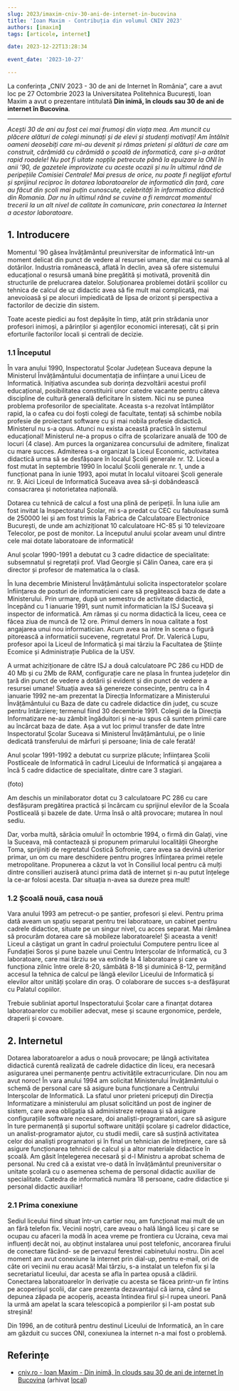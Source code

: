 ```yaml
---
slug: 2023/imaxim-cniv-30-ani-de-internet-in-bucovina
title: 'Ioan Maxim - Contribuția din volumul CNIV 2023'
authors: [imaxim]
tags: [articole, internet]

date: 2023-12-22T13:28:34

event_date: '2023-10-27'

---
```


La conferința „CNIV 2023 - 30 de ani de Internet în România”,
care a avut loc pe 27 Octombrie 2023 la Universitatea Politehnica
București, Ioan Maxim a avut o prezentare intitulată
**Din inimă, în clouds sau 30 de ani de internet în Bucovina**.

<!-- truncate -->

---

_Acești 30 de ani au fost cei mai frumoși din viața mea. Am muncit cu plăcere alături de colegi minunați și de elevi și studenți motivați! Am întâlnit oameni deosebiți care mi-au devenit și rămas prieteni și alături de care am construit, cărămidă cu cărămidă o școală de informatică, care și-a arătat rapid roadele! Nu pot fi uitate nopțile petrecute până la epuizare la ONI în anii ’90, de gazetele improvizate cu aceste ocazii și nu în ultimul rând de peripețiile Comisiei Centrale! Mai presus de orice, nu poate fi neglijat efortul și sprijinul reciproc în dotarea laboratoarelor de informatică din țară, care au făcut din școli mai puțin cunoscute, celebrități în informatica didactică din Romania. Dar nu în ultimul rând se cuvine a fi remarcat momentul trecerii la un alt nivel de calitate în comunicare, prin conectarea la Internet a acestor laboratoare._

## 1. Introducere

Momentul ’90 găsea învățământul preuniversitar de informatică într-un moment delicat din punct de vedere al resursei umane, dar mai cu seamă al dotărilor. Industria românească, aflată în declin, avea să ofere sistemului educațional o resursă umană bine pregătită și motivată, provenită din structurile de prelucrarea datelor. Soluționarea problemei dotării școlilor cu tehnica de calcul de uz didactic avea să fie mult mai complicată, mai anevoioasă și pe alocuri impiedicată de lipsa de orizont și perspectiva a factorilor de decizie din sistem.

Toate aceste piedici au fost depășite în timp, atât prin strădania unor profesori inimoși, a părinților și agenților economici interesați, cât și prin eforturile factorilor locali și centrali de decizie.

### 1.1 Începutul

În vara anului 1990, Inspectoratul Școlar Județean Suceava depune la Ministerul Învățământului documentația de inființare a unui Liceu de Informatică. Inițiativa ascundea sub dorința dezvoltării acestui profil educațional, posibilitatea constituirii unor catedre vacante pentru câteva discipline de cultură generală deficitare în sistem. Nici nu se punea problema profesorilor de specialitate. Aceasta s-a rezolvat întâmplător rapid, la o cafea cu doi foști colegi de facultate, tentați să schimbe nobila profesie de proiectant software cu și mai nobila profesie didactică. Ministerul nu s-a opus. Atunci nu exista această practică în sistemul educațional! Ministerul ne-a propus o cifra de școlarizare anuală de 100 de locuri (4 clase). Am purces la organizarea concursului de admitere, finalizat cu mare succes. Admiterea s-a organizat la Liceul Economic, activitatea didactică urma să se desfășoare în localul Școlii generale nr. 12. Liceul a fost mutat în septembrie 1990 în localul Școlii generale nr. 1, unde a funcționat pana în iunie 1993, apoi mutat în localul viitoarei Școli generale nr. 9. Aici Liceul de Informatică Suceava avea să-și dobândească consacrarea și notorietatea națională.

Dotarea cu tehnică de calcul a fost una plină de peripeții. În luna iulie am fost invitat la Inspectoratul Școlar, mi s-a predat cu CEC cu fabuloasa sumă de 250000 lei și am fost trimis la Fabrica de Calculatoare Electronice București, de unde am achiziționat 10 calculatoare HC-85 și 10 televizoare Telecolor, pe post de monitor. La începutul anului școlar aveam unul dintre cele mai dotate laboratoare de informatică!

Anul școlar 1990-1991 a debutat cu 3 cadre didactice de specialitate: subsemnatul și regretații prof. Vlad Georgie și Călin Oanea, care era și director și profesor de matematica la o clasă.

În luna decembrie Ministerul Învățământului solicita inspectoratelor școlare înființarea de posturi de informaticieni care să pregătească baza de date a Ministerului. Prin urmare, după un semestru de activitate didactică, începând cu 1 ianuarie 1991, sunt numit informatician la ISJ Suceava și inspector de informatică. Am rămas și cu norma didactică la liceu, ceea ce făcea ziua de muncă de 12 ore. Primul demers în noua calitate a fost angajarea unui nou informatician. Acum avea sa intre în scena o figură pitorească a informaticii sucevene, regretatul Prof. Dr. Valerică Lupu, profesor apoi la Liceul de Informatică și mai târziu la Facultatea de Științe Ecomice și Administrație Publica de la USV.

A urmat achiziționare de către ISJ a două calculatoare PC 286 cu HDD de 40 Mb și cu 2Mb de RAM, configurație care ne plasa în fruntea județelor din țară din punct de vedere a dotării și evident și din punct de vedere a resursei umane! Situația avea să genereze consecințe, pentru ca în 4 ianuarie 1992 ne-am prezentat la Direcția Informatizare a Ministerului Învățământului cu Baza de date cu cadrele didactice din județ, cu scuze pentru întârziere; termenul fiind 30 decembrie 1991. Colegii de la Direcția Informatizare ne-au zâmbit îngăduitori și ne-au spus că suntem primii care au încărcat baza de date. Așa a vut loc primul transfer de date între Inspectoratul Școlar Suceava si Ministerul Învățământului, pe o linie dedicată transferului de mărfuri și persoane; linia de cale ferată!

Anul școlar 1991-1992 a debutat cu surprize plăcute; înființarea Școlii Postliceale de Informatică în cadrul Liceului de Informatică și angajarea a încă 5 cadre didactice de specialitate, dintre care 3 stagiari.

(foto)

Am deschis un minilaborator dotat cu 3 calculatoare PC 286 cu care desfășuram pregătirea practică și încărcam cu sprijinul elevilor de la Scoala Postliceală și bazele de date. Urma însă o altă provocare; mutarea în noul sediu.

Dar, vorba multă, sărăcia omului! În octombrie 1994, o firmă din Galați, vine la Suceava, mă contactează și propunem primarului localității Gheorghe Toma, sprijiniți de regretatul Costică Sofronie, care avea sa devină ulterior primar, un om cu mare deschidere pentru progres înființarea primei rețele metropolitane. Propunerea a căzut la vot în Consiliul local pentru că mulți dintre consilieri auziseră atunci prima dată de internet și n-au putut înțelege la ce-ar folosi acesta. Dar situația n-avea sa dureze prea mult!

### 1.2 Școală nouă, casa nouă

Vara anului 1993 am petrecut-o pe șantier, profesori și elevi. Pentru prima dată aveam un spațiu separat pentru trei laboratoare, un cabinet pentru cadrele didactice, situate pe un singur nivel, cu acces separat. Mai rămânea să procurăm dotarea care să mobileze laboratoarele! Și aceasta a venit! Liceul a câștigat un grant în cadrul proiectului Computere pentru licee al Fundației Soros și pune bazele unui Centru Interșcolar de Informatică, cu 3 laboratoare, care mai târziu se va extinde la 4 laboratoare și care va funcționa zilnic între orele 8-20, sâmbătă 8-18 și duminică 8-12, permițând accesul la tehnica de calcul pe lângă elevilor Liceului de Informatică și elevilor altor unități școlare din oraș. O colaborare de succes s-a desfășurat cu Palatul copiilor.

Trebuie subliniat aportul Inspectoratului Școlar care a finanțat dotarea laboratoarelor cu mobilier adecvat, mese și scaune ergonomice, perdele, draperii și covoare.

## 2. Internetul

Dotarea laboratoarelor a adus o nouă provocare; pe lângă activitatea didactică curentă realizată de cadrele didactice din liceu, era necesară asigurarea unei permanențe pentru activitățile extracurriculare. Din nou am avut noroc! În vara anului 1994 am solicitat Ministerului Învățământului o schemă de personal care să asigure buna funcționare a Centrului Interșcolar de Informatică. La sfatul unor prieteni pricepuți din Direcția Informatizare a ministerului am plusat solicitând un post de inginer de sistem, care avea obligația să administreze rețeaua și să asigure configurațiile software necesare, doi analiști-programatori, care să asigure în ture permanență și suportul software unității școlare și cadrelor didactice, un analist-programator ajutor, cu studii medii, care să susțină activitatea celor doi analiști programatori și în final un tehnician de întreținere, care să asigure funcționarea tehnicii de calcul și a altor materiale didactice în școală. Am găsit înțelegerea necesară și d-l Ministru a aprobat schema de personal. Nu cred că a existat vre-o dată în învățământul preuniversitar o unitate școlară cu o asemenea schema de personal didactic auxiliar de specialitate. Catedra de informatică număra 18 persoane, cadre didactice și personal didactic auxiliar!

### 2.1 Prima conexiune

Sediul liceului fiind situat într-un cartier nou, am funcționat mai mult de un an fără telefon fix. Vecinii noștri, care aveau o hală lângă liceu și care se ocupau cu afaceri la modă în acea vreme pe frontiera cu Ucraina, ceva mai influenți decât noi, au obținut instalarea unui post telefonic, ancorarea firului de conectare făcând- se de pervazul ferestrei cabinetului nostru. Din acel moment am avut conexiune la internet prin dial-up, pentru e-mail, ori de câte ori vecinii nu erau acasă! Mai târziu, s-a instalat un telefon fix și la secretariatul liceului, dar acesta se afla în partea opusă a clădirii. Conectarea laboratoarelor în derivație cu acesta se făcea printr-un fir întins pe acoperișul școlii, dar care prezenta dezavantajul că iarna, când se depunea zăpada pe acoperiș, aceasta întindea firul și-l rupea uneori. Pană la urmă am apelat la scara telescopică a pompierilor și l-am postat sub streșină!

Din 1996, an de cotitură pentru destinul Liceului de Informatică, an în care am găzduit cu succes ONI, conexiunea la internet n-a mai fost o problemă.

## Referințe

- [cniv.ro - Ioan Maxim - Din inimă, în clouds sau 30 de ani de internet în Bucovina](https://cniv.ro/documents/26/CNIV_Volum_Aniversar_2023_-_Versiune_Online_DPxioQg.pdf) (arhivat [local](https://cronica-it.github.io/arhiva/))

